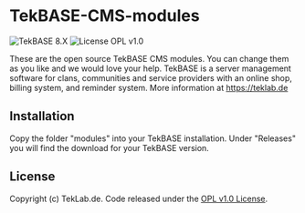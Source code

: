 # TekBASE-CMS-modules

![TekBASE 8.X](https://img.shields.io/badge/TekBASE-8.X-green.svg) ![License OPL v1.0](https://img.shields.io/badge/License-OPL_v1.0-blue.svg)

These are the open source TekBASE CMS modules. You can change them as you like and we would love your help. TekBASE is a server management software for clans, communities and service providers with an online shop, billing system, and reminder system. More information at https://teklab.de

## Installation
Copy the folder "modules" into your TekBASE installation. Under "Releases" you will find the download for your TekBASE version.

## License
Copyright (c) TekLab.de. Code released under the [OPL v1.0 License](http://https://gitgem.com/TekLab/TekBASE-CMS-modules/src/branch/master/LICENSE).
